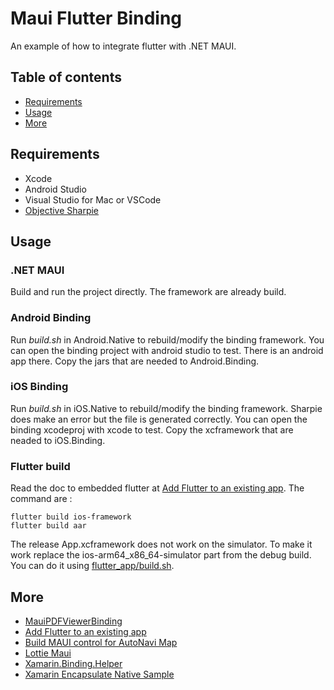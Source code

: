 # Maui Flutter Binding

An example of how to integrate flutter with .NET MAUI. 

## Table of contents

- [Requirements](#requirements)
- [Usage](#usage)
- [More](#more)

## Requirements

- Xcode
- Android Studio
- Visual Studio for Mac or VSCode
- [Objective Sharpie](https://learn.microsoft.com/en-us/xamarin/cross-platform/macios/binding/objective-sharpie/get-started)

## Usage

### .NET MAUI 

Build and run the project directly. The framework are already build.

### Android Binding

Run *build.sh* in Android.Native to rebuild/modify the binding framework. You can open the binding project with android studio to test. There is an android app there. Copy the jars that are needed to Android.Binding. 

### iOS Binding

Run *build.sh* in iOS.Native to rebuild/modify the binding framework. Sharpie does make an error but the file is generated correctly. You can open the binding xcodeproj with xcode to test. Copy the xcframework that are neaded to iOS.Binding. 

### Flutter build
Read the doc to embedded flutter at [Add Flutter to an existing app](https://docs.flutter.dev/add-to-app). The command are :

```
flutter build ios-framework
flutter build aar
```

The release App.xcframework does not work on the simulator. To make it work replace the ios-arm64\_x86\_64-simulator part from the debug build. You can do it using [flutter_app/build.sh](https://github.com/cl3m/MauiFlutterBinding/blob/master/flutter_app/build.sh).


## More

* [MauiPDFViewerBinding](https://github.com/cl3m/MauiPDFViewerBinding)
* [Add Flutter to an existing app](https://docs.flutter.dev/add-to-app)
* [Build MAUI control for AutoNavi Map](https://github.com/kinfey/AMapMAUIControls)
* [Lottie Maui](https://github.com/Csaba8472/LottieMaui)
* [Xamarin.Binding.Helper](https://github.com/Redth/Xamarin.Binding.Helpers)
* [Xamarin Encapsulate Native Sample](https://github.com/Redth/XamarinEncapsulateNativeSample)
